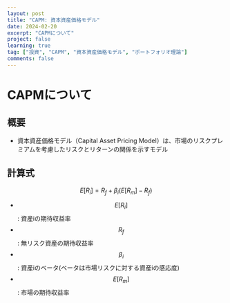 ```yaml
---
layout: post
title: "CAPM: 資本資産価格モデル"
date: 2024-02-20
excerpt: "CAPMについて"
project: false
learning: true
tag: ["投資", "CAPM", "資本資産価格モデル", "ポートフォリオ理論"]
comments: false
---
```


# CAPMについて

## 概要
 - 資本資産価格モデル（Capital Asset Pricing Model）は、市場のリスクプレミアムを考慮したリスクとリターンの関係を示すモデル

## 計算式

$$
E[R_i] = R_f + \beta_i ( E[R_m] - R_f )
$$

 - $$E[R_i]$$: 資産iの期待収益率
 - $$R_f$$: 無リスク資産の期待収益率
 - $$\beta_i$$: 資産iのベータ(ベータは市場リスクに対する資産iの感応度)
 - $$E[R_m]$$: 市場の期待収益率

